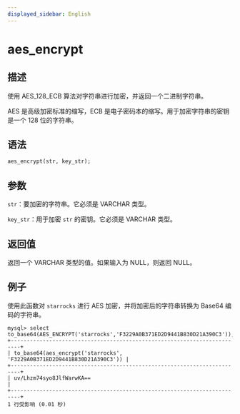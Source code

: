 ```yaml
---
displayed_sidebar: English
---
```


# aes_encrypt

## 描述

使用 AES_128_ECB 算法对字符串进行加密，并返回一个二进制字符串。

AES 是高级加密标准的缩写，ECB 是电子密码本的缩写。用于加密字符串的密钥是一个 128 位的字符串。

## 语法

```Haskell
aes_encrypt(str, key_str);
```

## 参数

`str`：要加密的字符串。它必须是 VARCHAR 类型。

`key_str`：用于加密 `str` 的密钥。它必须是 VARCHAR 类型。

## 返回值

返回一个 VARCHAR 类型的值。如果输入为 NULL，则返回 NULL。

## 例子

使用此函数对 `starrocks` 进行 AES 加密，并将加密后的字符串转换为 Base64 编码的字符串。

```Plain Text
mysql> select to_base64(AES_ENCRYPT('starrocks','F3229A0B371ED2D9441B830D21A390C3'));
+-------------------------------------------------------------------------+
| to_base64(aes_encrypt('starrocks', 'F3229A0B371ED2D9441B830D21A390C3')) |
+-------------------------------------------------------------------------+
| uv/Lhzm74syo8JlfWarwKA==                                                |
+-------------------------------------------------------------------------+
1 行受影响 (0.01 秒)